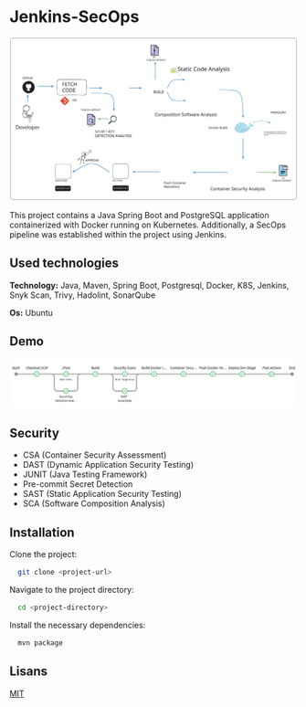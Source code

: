 # Jenkins-SecOps

![IMAGE](./doc/picture1.svg)

This project contains a Java Spring Boot and PostgreSQL application containerized with Docker running on Kubernetes. Additionally, a SecOps pipeline was established within the project using Jenkins.

## Used technologies

**Technology:** Java, Maven, Spring Boot, Postgresql, Docker, K8S, Jenkins, Snyk Scan, Trivy, Hadolint, SonarQube

**Os:** Ubuntu

## Demo

![IMAGE](./doc/picture2.png)

  
## Security

- CSA (Container Security Assessment)
- DAST (Dynamic Application Security Testing)
- JUNIT (Java Testing Framework)
- Pre-commit Secret Detection
- SAST (Static Application Security Testing)
- SCA (Software Composition Analysis)
  
## Installation

Clone the project:

```bash
  git clone <project-url>
```

Navigate to the project directory:

```bash
  cd <project-directory>
```

Install the necessary dependencies:

```bash
  mvn package
```
  
## Lisans

[MIT](https://choosealicense.com/licenses/mit/)

  